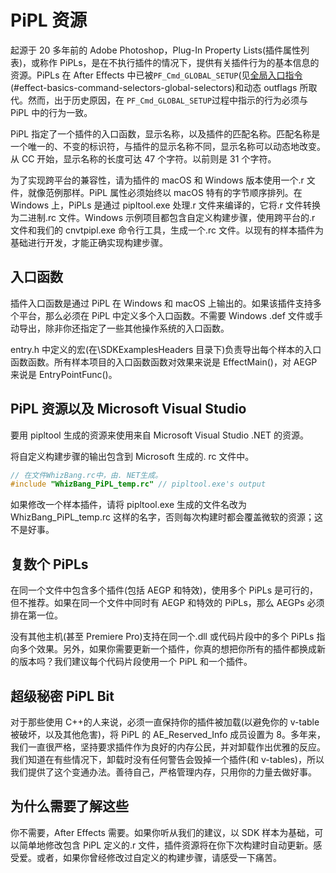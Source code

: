 # PiPL 资源

起源于 20 多年前的 Adobe Photoshop，Plug-In Property Lists(插件属性列表)，或称作 PiPLs，是在不执行插件的情况下，提供有关插件行为的基本信息的资源。PiPLs 在 After Effects 中已被`PF_Cmd_GLOBAL_SETUP`(见[全局入口指令](../effect-basics/command-selectors.html)(#effect-basics-command-selectors-global-selectors)和动态 outflags 所取代。然而，出于历史原因，在 `PF_Cmd_GLOBAL_SETUP`过程中指示的行为必须与 PiPL 中的行为一致。

PiPL 指定了一个插件的入口函数，显示名称，以及插件的匹配名称。匹配名称是一个唯一的、不变的标识符，与插件的显示名称不同，显示名称可以动态地改变。从 CC 开始，显示名称的长度可达 47 个字符。以前则是 31 个字符。

为了实现跨平台的兼容性，请为插件的 macOS 和 Windows 版本使用一个.r 文件，就像范例那样。PiPL 属性必须始终以 macOS 特有的字节顺序排列。在 Windows 上，PiPLs 是通过 pipltool.exe 处理.r 文件来编译的，它将.r 文件转换为二进制.rc 文件。Windows 示例项目都包含自定义构建步骤，使用跨平台的.r 文件和我们的 cnvtpipl.exe 命令行工具，生成一个.rc 文件。以现有的样本插件为基础进行开发，才能正确实现构建步骤。

## 入口函数

插件入口函数是通过 PiPL 在 Windows 和 macOS 上输出的。如果该插件支持多个平台，那么必须在 PiPL 中定义多个入口函数。不需要 Windows .def 文件或手动导出，除非你还指定了一些其他操作系统的入口函数。

entry.h 中定义的宏(在\SDKExamplesHeaders 目录下)负责导出每个样本的入口函数函数。所有样本项目的入口函数函数对效果来说是 EffectMain()，对 AEGP 来说是 EntryPointFunc()。

## PiPL 资源以及 Microsoft Visual Studio

要用 pipltool 生成的资源来使用来自 Microsoft Visual Studio .NET 的资源。

将自定义构建步骤的输出包含到 Microsoft 生成的. rc 文件中。

```cpp
// 在文件WhizBang.rc中，由. NET生成。
#include "WhizBang_PiPL_temp.rc" // pipltool.exe's output

```

如果修改一个样本插件，请将 pipltool.exe 生成的文件名改为 WhizBang_PiPL_temp.rc 这样的名字，否则每次构建时都会覆盖微软的资源；这不是好事。

## 复数个 PiPLs

在同一个文件中包含多个插件(包括 AEGP 和特效)，使用多个 PiPLs 是可行的，但不推荐。如果在同一个文件中同时有 AEGP 和特效的 PiPLs，那么 AEGPs 必须排在第一位。

没有其他主机(甚至 Premiere Pro)支持在同一个.dll 或代码片段中的多个 PiPLs 指向多个效果。另外，如果你需要更新一个插件，你真的想把你所有的插件都换成新的版本吗？我们建议每个代码片段使用一个 PiPL 和一个插件。

## 超级秘密 PiPL Bit

对于那些使用 C++的人来说，必须一直保持你的插件被加载(以避免你的 v-table 被破坏，以及其他危害)，将 PiPL 的 AE_Reserved_Info 成员设置为 8。多年来，我们一直很严格，坚持要求插件作为良好的内存公民，并对卸载作出优雅的反应。我们知道在有些情况下，卸载时没有任何警告会毁掉一个插件(和 v-tables)，所以我们提供了这个变通办法。善待自己，严格管理内存，只用你的力量去做好事。

## 为什么需要了解这些

你不需要，After Effects 需要。如果你听从我们的建议，以 SDK 样本为基础，可以简单地修改包含 PiPL 定义的.r 文件，插件资源将在你下次构建时自动更新。感受爱。或者，如果你曾经修改过自定义的构建步骤，请感受一下痛苦。
